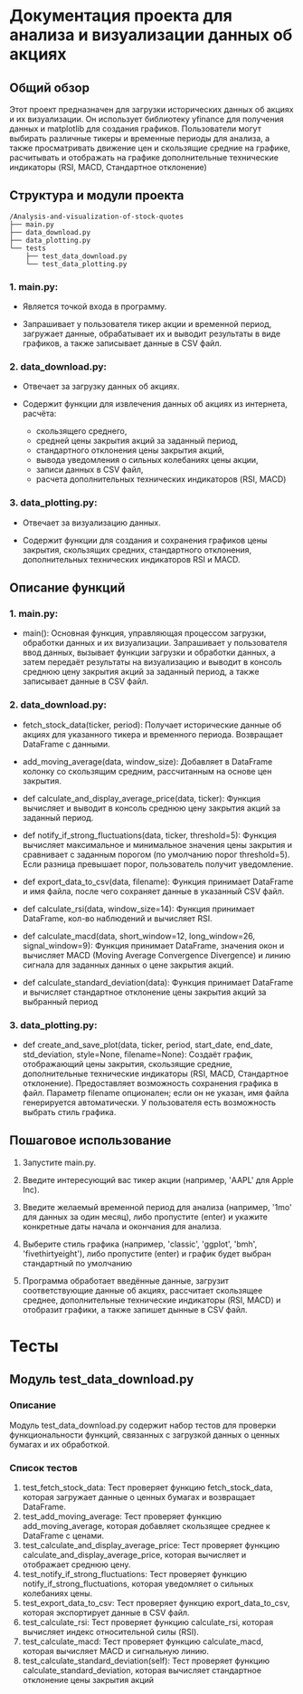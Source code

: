 # Документация проекта для анализа и визуализации данных об акциях

## Общий обзор

Этот проект предназначен для загрузки исторических данных об акциях и их визуализации. Он использует библиотеку yfinance
для получения данных и matplotlib для создания графиков. Пользователи могут выбирать различные тикеры и временные
периоды для анализа, а также просматривать движение цен и скользящие средние на графике, расчитывать и отображать на
графике дополнительные технические индикаторы (RSI, MACD, Стандартное отклонение)

## Структура и модули проекта

```
/Analysis-and-visualization-of-stock-quotes
├── main.py
├── data_download.py
├── data_plotting.py
└── tests
    ├── test_data_download.py
    └── test_data_plotting.py
```

### 1. main.py:

- Является точкой входа в программу.

- Запрашивает у пользователя тикер акции и временной период, загружает данные, обрабатывает их и выводит результаты в
  виде графиков, а также записывает данные в CSV файл.

### 2. data_download.py:

- Отвечает за загрузку данных об акциях.

- Содержит функции для извлечения данных об акциях из интернета, расчёта:
    - скользящего среднего,
    - средней цены закрытия акций за заданный период,
    - стандартного отклонения цены закрытия акций,
    - вывода уведомления о сильных колебаниях цены акции,
    - записи данных в CSV файл,
    - расчета дополнительных технических индикаторов (RSI, MACD)

### 3. data_plotting.py:

- Отвечает за визуализацию данных.

- Содержит функции для создания и сохранения графиков цены закрытия, скользящих средних, стандартного отклонения,
  дополнительных технических индикаторов RSI и MACD.

## Описание функций

### 1. main.py:

- main(): Основная функция, управляющая процессом загрузки, обработки данных и их визуализации. Запрашивает у
  пользователя ввод данных, вызывает функции загрузки и обработки данных, а затем передаёт результаты на визуализацию и
  выводит в консоль среднюю цену закрытия акций за заданный период, а также записывает данные в CSV файл.

### 2. data_download.py:

- fetch_stock_data(ticker, period): Получает исторические данные об акциях для указанного тикера и временного периода.
  Возвращает DataFrame с данными.

- add_moving_average(data, window_size): Добавляет в DataFrame колонку со скользящим средним, рассчитанным на основе цен
  закрытия.

- def calculate_and_display_average_price(data, ticker): Функция вычисляет и выводит в консоль среднюю цену закрытия
  акций за заданный период.

- def notify_if_strong_fluctuations(data, ticker, threshold=5): Функция вычисляет максимальное и минимальное значения
  цены закрытия и сравнивает с заданным порогом (по умолчанию порог threshold=5). Если разница превышает порог,
  пользователь получит уведомление.

- def export_data_to_csv(data, filename): Функция принимает DataFrame и имя файла, после чего сохраняет данные
  в указанный CSV файл.

- def calculate_rsi(data, window_size=14): Функция принимает DataFrame, кол-во наблюдений и вычисляет RSI.

- def calculate_macd(data, short_window=12, long_window=26, signal_window=9): Функция принимает DataFrame, значения окон
  и вычисляет MACD (Moving Average Convergence Divergence) и линию сигнала для заданных данных о цене закрытия акций.

- def calculate_standard_deviation(data): Функция принимает DataFrame и вычисляет стандартное отклонение цены закрытия
  акций за выбранный период

### 3. data_plotting.py:

- def create_and_save_plot(data, ticker, period, start_date, end_date, std_deviation, style=None, filename=None):
  Создаёт график, отображающий цены закрытия, скользящие средние, дополнительные технические индикаторы (RSI, MACD,
  Стандартное отклонение).
  Предоставляет возможность сохранения графика в файл. Параметр filename опционален; если он не указан, имя файла
  генерируется автоматически. У пользователя есть возможность выбрать стиль графика.

## Пошаговое использование

1. Запустите main.py.

2. Введите интересующий вас тикер акции (например, 'AAPL' для Apple Inc).

3. Введите желаемый временной период для анализа (например, '1mo' для данных за один месяц), либо пропустите (enter) и
   укажите конкретные даты начала и окончания для анализа.
4. Выберите стиль графика (например, 'classic', 'ggplot', 'bmh', 'fivethirtyeight'), либо пропустите (enter) и график
   будет выбран стандартный по умолчанию

5. Программа обработает введённые данные, загрузит соответствующие данные об акциях, рассчитает скользящее среднее,
   дополнительные технические индикаторы (RSI, MACD) и отобразит графики, а также запишет дынные в CSV файл.

# Тесты

## Модуль test_data_download.py

### Описание

Модуль test_data_download.py содержит набор тестов для проверки функциональности функций, связанных с загрузкой данных о
ценных бумагах и их обработкой.

### Список тестов

1. test_fetch_stock_data: Тест проверяет функцию fetch_stock_data, которая загружает данные о ценных бумагах и
   возвращает DataFrame.
2. test_add_moving_average: Тест проверяет функцию add_moving_average, которая добавляет скользящее среднее к DataFrame
   с ценами.
3. test_calculate_and_display_average_price: Тест проверяет функцию calculate_and_display_average_price, которая
   вычисляет и отображает среднюю цену.
4. test_notify_if_strong_fluctuations: Тест проверяет функцию notify_if_strong_fluctuations, которая уведомляет о
   сильных колебаниях цены.
5. test_export_data_to_csv: Тест проверяет функцию export_data_to_csv, которая экспортирует данные в CSV файл.
6. test_calculate_rsi: Тест проверяет функцию calculate_rsi, которая вычисляет индекс относительной силы (RSI).
7. test_calculate_macd: Тест проверяет функцию calculate_macd, которая вычисляет MACD и сигнальную линию.
8. test_calculate_standard_deviation(self): Тест проверяет функцию calculate_standard_deviation, которая вычисляет
   стандартное отклонение цены закрытия акций